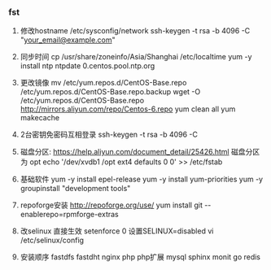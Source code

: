 ### fst
1. 修改hostname
/etc/sysconfig/network
ssh-keygen -t rsa -b 4096 -C "your_email@example.com"

2. 同步时间
cp /usr/share/zoneinfo/Asia/Shanghai /etc/localtime
yum -y install ntp
ntpdate 0.centos.pool.ntp.org


3. 更改镜像
mv /etc/yum.repos.d/CentOS-Base.repo /etc/yum.repos.d/CentOS-Base.repo.backup
wget -O /etc/yum.repos.d/CentOS-Base.repo http://mirrors.aliyun.com/repo/Centos-6.repo
yum clean all
yum makecache

4. 2台密钥免密码互相登录
ssh-keygen -t rsa -b 4096 -C 

5. 磁盘分区: https://help.aliyun.com/document_detail/25426.html
磁盘分区为 opt
echo '/dev/xvdb1  /opt ext4    defaults    0  0' >> /etc/fstab

6. 基础软件
yum -y install epel-release
yum -y install yum-priorities
yum -y groupinstall "development tools"

7. repoforge安装
 http://repoforge.org/use/
 yum install git --enablerepo=rpmforge-extras
 
8. 改selinux
直接生效
setenforce 0
设置SELINUX=disabled
vi /etc/selinux/config  


9. 安装顺序
fastdfs
fastdht
nginx
php
php扩展
mysql
sphinx
monit
go
redis